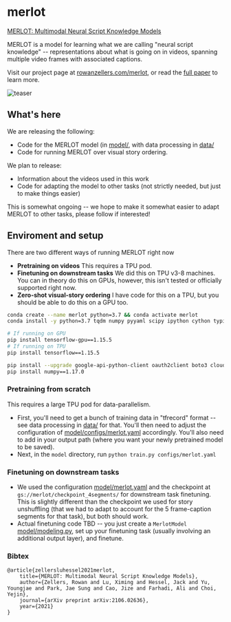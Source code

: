 # merlot
[MERLOT: Multimodal Neural Script Knowledge Models](https://arxiv.org/abs/2106.02636)

MERLOT is a model for learning what we are calling "neural script knowledge" -- representations about what is going on in videos, spanning multiple video frames with associated captions.


Visit our project page at [rowanzellers.com/merlot](https://rowanzellers.com/merlot), or read the [full paper](https://arxiv.org/abs/2106.02636) to learn more.

![teaser](https://i.imgur.com/RD6yb9E.png "teaser")

## What's here

We are releasing the following:
* Code for the MERLOT model (in [model/](model/), with data processing in [data/](data/)
* Code for running MERLOT over visual story ordering.

We plan to release:
* Information about the videos used in this work
* Code for adapting the model to other tasks (not strictly needed, but just to make things easier)

This is somewhat ongoing -- we hope to make it somewhat easier to adapt MERLOT to other tasks, please follow if interested!

## Enviroment and setup

There are two different ways of running MERLOT right now
* **Pretraining on videos** This requires a TPU pod.
* **Finetuning on downstream tasks** We did this on TPU v3-8 machines. You can in theory do this on GPUs, however, this isn't tested or officially supported right now.
* **Zero-shot visual-story ordering** I have code for this on a TPU, but you should be able to do this on a GPU too.


```bash
conda create --name merlot python=3.7 && conda activate merlot
conda install -y python=3.7 tqdm numpy pyyaml scipy ipython cython typing h5py pandas

# If running on GPU
pip install tensorflow-gpu==1.15.5
# If running on TPU
pip install tensorflow==1.15.5

pip install --upgrade google-api-python-client oauth2client boto3 cloud-tpu-profiler regex opencv-python-headless Pillow seaborn
pip install numpy==1.17.0
```

### Pretraining from scratch
This requires a large TPU pod for data-parallelism.
* First, you'll need to get a bunch of training data in "tfrecord" format --  see data processing in [data/](data/) for that. You'll then need to adjust the configuration of [model/configs/merlot.yaml](model/configs/merlot.yaml) accordingly. You'll also need to add in your output path (where you want your newly pretrained model to be saved).
* Next, in the `model` directory, run `python train.py configs/merlot.yaml`

### Finetuning on downstream tasks
* We used the configuration [model/merlot.yaml](model/merlot.yaml) and the checkpoint at `gs://merlot/checkpoint_4segments/` for downstream task finetuning. This is slightly different than the checkpoint we used for story unshuffling (that we had to adapt to account for the 5 frame-caption segments for that task), but both should work.
* Actual finetuning code TBD -- you just create a `MerlotModel` [model/modeling.py](model/modeling.py), set up your finetuning task (usually involving an additional output layer), and finetune.


### Bibtex
```
@article{zellersluhessel2021merlot,
    title={MERLOT: Multimodal Neural Script Knowledge Models},
    author={Zellers, Rowan and Lu, Ximing and Hessel, Jack and Yu, Youngjae and Park, Jae Sung and Cao, Jize and Farhadi, Ali and Choi, Yejin},
    journal={arXiv preprint arXiv:2106.02636},
    year={2021}
}
```

